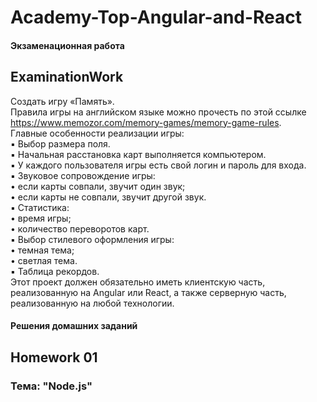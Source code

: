 # Academy-Top-Angular-and-React

#### Экзаменационная работа

## ExaminationWork

Создать игру «Память».    
Правила игры на английском языке можно прочесть по этой ссылке https://www.memozor.com/memory-games/memory-game-rules.    
Главные особенности реализации игры:    
▪ Выбор размера поля.    
▪ Начальная расстановка карт выполняется компьютером.    
▪ У каждого пользователя игры есть свой логин и пароль для входа.    
▪ Звуковое сопровождение игры:    
• если карты совпали, звучит один звук;    
• если карты не совпали, звучит другой звук.    
▪ Статистика:    
• время игры;    
• количество переворотов карт.    
▪ Выбор стилевого оформления игры:    
• темная тема;    
• светлая тема.    
▪ Таблица рекордов.    
Этот проект должен обязательно иметь клиентскую часть, реализованную на Angular или React, а также серверную часть, реализованную на любой технологии.

#### Решения домашних заданий

## Homework 01

### Тема: "Node.js"

